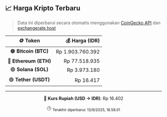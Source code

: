 

<!-- HARGA_KRIPTO -->
## 📈 Harga Kripto Terbaru

> Data ini diperbarui secara otomatis menggunakan [CoinGecko API](https://www.coingecko.com/) dan [exchangerate.host](https://exchangerate.host/)

<div align="center">

| 🪙 Token | 💰 Harga (IDR) |
|:------:|---------------:|
| 🟠 **Bitcoin (BTC)**   | Rp 1.903.760.392 |
| 🔵 **Ethereum (ETH)**  | Rp 77.518.935 |
| 🟣 **Solana (SOL)**    | Rp 3.973.180 |
| 🟢 **Tether (USDT)**   | Rp 16.417 |

---

💱 **Kurs Rupiah (USD → IDR)**: Rp 16.402

🕒 <sub>Terakhir diperbarui: 13/9/2025, 18.58.01</sub>

</div>
<!-- /HARGA_KRIPTO -->